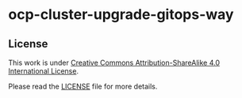 # ocp-cluster-upgrade-gitops-way




## License

This work is under [Creative Commons Attribution-ShareAlike 4.0 International License](http://creativecommons.org/licenses/by-sa/4.0/).

Please read the [LICENSE](LICENSE) file for more details.
